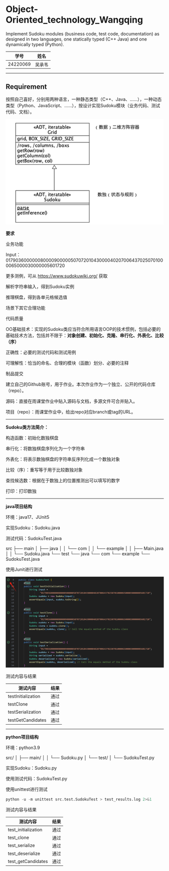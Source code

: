 # Object-Oriented_technology_Wangqing
Implement Sudoku modules (business code, test code, documentation) as designed in two languages, one statically typed (C++ Java) and one dynamically typed (Python).

| 学号     | 姓名   |
| -------- | ------ |
| 24220069 | 吴承韦 |

---

## Requirement

按照自己喜好，分别用两种语言，一种静态类型（C++、Java、……），一种动态类型（Python、JavaScript、……），按设计实现Sudoku模块（业务代码、测试代码、文档）。    


![image](img/image.png)

**要求**

业务功能

Input：017903600000080000900000507072010430000402070064370250701000065000030000005601720 

更多测例，可从 https://www.sudokuwiki.org/ 获取

解析字符串输入，得到Sudoku实例

推理棋盘，得到各单元格候选值

场景下其它合理功能

代码质量

OO基础技术：实现的Sudoku类应当符合所用语言OOP的技术惯例，包括必要的基础技术方法，包括并不限于：**对象创建、初始化、克隆、串行化、外表化、比较（序）**

正确性：必要的测试代码和测试用例

可理解性：恰当的命名、合理的模块（函数）划分、必要的注释

制品提交

建立自己的Github账号，用于作业。本次作业作为一个独立、公开的代码仓库（repo）。

源码：直接在雨课堂作业中贴入源码与文档，多源文件可合并贴入。

项目（repo）：雨课堂作业中，给出repo对应branch或tag的URL。

---
**Sudoku类方法简介：**

构造函数：初始化数独棋盘

串行化：将数独棋盘序列化为一个字符串

外表化：将表示数独棋盘的字符串反序列化成一个数独对象

比较（序）：重写等于用于比较数独对象

查找候选数：根据在于数独上的位置推测出可以填写的数字

打印：打印数独

---

**java项目结构**

环境：java17、JUnit5

实现Sudoku：Sudoku.java

测试代码：SudokuTest.java

src
├── main
│   ├── java
│   │   └── com
│   │       └── example
│   │           ├── Main.java
│   │           └── Sudoku.java
└── test
    └── java
        └── com
            └── example
                └── SudokuTest.java



使用Junit进行测试

![微信图片_20240924185614](img/微信图片_20240924185614.png)

测试内容与结果

| 测试内容           | 结果 |
| ------------------ | ---- |
| testInitialization | 通过 |
| testClone          | 通过 |
| testSerialization  | 通过 |
| testGetCandidates  | 通过 |

---

**python项目结构**

环境：python3.9

src/
│   ├── main/
│   │   └── Sudoku.py
│   └── test/
│       └── SudokuTest.py

实现Sudoku：Sudoku.py

使用测试代码：SudokuTest.py



使用unittest进行测试

```python
python -u -m unittest src.test.SudokuTest > test_results.log 2>&1
```

测试内容与结果

| 测试内容            | 结果 |
| ------------------- | ---- |
| test_initialization | 通过 |
| test_clone          | 通过 |
| test_serialize      | 通过 |
| test_deserialize    | 通过 |
| test_getCandidates  | 通过 |

